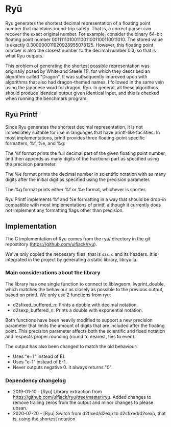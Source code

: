 # Ryū

Ryu generates the shortest decimal representation of a floating point number that maintains round-trip safety. That is, a correct parser can recover the exact original number. For example, consider the binary 64-bit floating point number 00111110100110011001100110011010. The stored value is exactly 0.300000011920928955078125. However, this floating point number is also the closest number to the decimal number 0.3, so that is what Ryu outputs.

This problem of generating the shortest possible representation was originally posed by White and Steele [1], for which they described an algorithm called "Dragon". It was subsequently improved upon with algorithms that also had dragon-themed names. I followed in the same vein using the japanese word for dragon, Ryu. In general, all these algorithms should produce identical output given identical input, and this is checked when running the benchmark program.

## Ryū Printf

Since Ryu generates the shortest decimal representation, it is not immediately suitable for use in languages that have printf-like facilities. In most implementations, printf provides three floating-point specific formatters, %f, %e, and %g:

The %f format prints the full decimal part of the given floating point number, and then appends as many digits of the fractional part as specified using the precision parameter.

The %e format prints the decimal number in scientific notation with as many digits after the initial digit as specified using the precision parameter.

The %g format prints either %f or %e format, whichever is shorter.

Ryu Printf implements %f and %e formatting in a way that should be drop-in compatible with most implementations of printf, although it currently does not implement any formatting flags other than precision.

## Implementation

The C implementation of Ryu comes from the ryu/ directory in the git repostitory (https://github.com/ulfjack/ryu).

We've only copied the necessary files, that is `d2s.c` and its headers. It is integrated in the project by generating a static library, libryu.la.


### Main considerations about the library

The library has one single function to connect to liblwgeom, lwprint_double, which matches the behaviour as closely as possible to the previous output, based on printf. We only use 2 functions from ryu:

  - d2sfixed_buffered_n: Prints a double with decimal notation.
  - d2sexp_buffered_n: Prints a double with exponential notation.

Both functions have been heavily modified to support a new precision parameter that limits the amount of digits that are included after the floating point. This precision parameter affects both the scientific and fixed notation and respects proper rounding (round to nearest, ties to even).

The output has also been changed to match the old behaviour:
- Uses "e+1" instead of E1.
- Uses "e-1" instead of E-1.
- Never outputs negative 0. It always returns "0".

### Dependency changelog

  - 2019-01-10 - [Ryu] Library extraction from https://github.com/ulfjack/ryu/tree/master/ryu. Added changes to remove trailing zeros from the output and minor changes to please ubsan.
  - 2020-07-20 - [Ryu] Switch from d2fixed/d2exp to d2sfixed/d2sexp, that is, using the shortest notation
